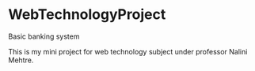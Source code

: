# WebTechnologyProject
Basic banking system




This is my mini project for web technology subject under professor Nalini Mehtre.
